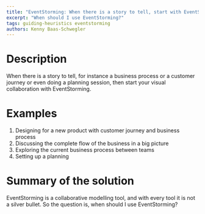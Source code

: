 ```yaml
---
title: "EventStorming: When there is a story to tell, start with EventStorming"
excerpt: "When should I use EventStorming?"
tags: guiding-heuristics eventstorming
authors: Kenny Baas-Schwegler
---
```


# Description

 When there is a story to tell, for instance a business process or a customer journey or even doing a planning session, then start your visual collaboration with EventStorming. 

# Examples

1. Designing for a new product with customer journey and business process
2. Discussing the complete flow of the business in a big picture
3. Exploring the current business process between teams
4. Setting up a planning

# Summary of the solution

EventStorming is a collaborative modelling tool, and with every tool it is not a silver bullet. So the question is, when should I use EventStorming?